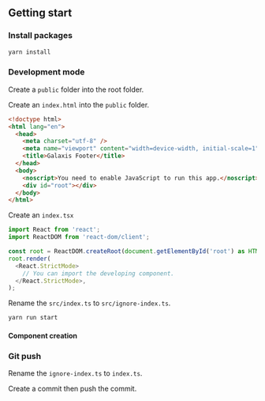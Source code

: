 ## Getting start

### Install packages

```bash
yarn install
```

### Development mode

Create a `public` folder into the root folder.

Create an `index.html` into the `public` folder.

```html
<!doctype html>
<html lang="en">
  <head>
    <meta charset="utf-8" />
    <meta name="viewport" content="width=device-width, initial-scale=1" />
    <title>Galaxis Footer</title>
  </head>
  <body>
    <noscript>You need to enable JavaScript to run this app.</noscript>
    <div id="root"></div>
  </body>
</html>
```

Create an `index.tsx`

```typescript
import React from 'react';
import ReactDOM from 'react-dom/client';

const root = ReactDOM.createRoot(document.getElementById('root') as HTMLElement);
root.render(
  <React.StrictMode>
    // You can import the developing component.
  </React.StrictMode>,
);
```

Rename the `src/index.ts` to `src/ignore-index.ts`.

```bash
yarn run start
```

#### Component creation

### Git push

Rename the `ignore-index.ts` to `index.ts`.

Create a commit then push the commit.
